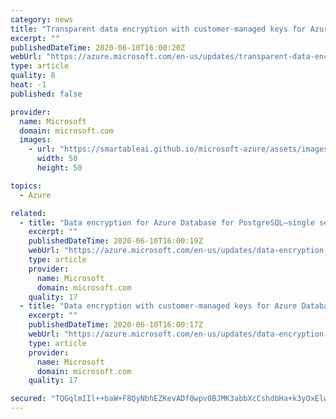 ```yaml
---
category: news
title: "Transparent data encryption with customer-managed keys for Azure SQL Database Hyperscale"
excerpt: ""
publishedDateTime: 2020-06-10T16:00:20Z
webUrl: "https://azure.microsoft.com/en-us/updates/transparent-data-encryption-with-customermanaged-keys-for-azure-sql-database-hyperscale/"
type: article
quality: 8
heat: -1
published: false

provider:
  name: Microsoft
  domain: microsoft.com
  images:
    - url: "https://smartableai.github.io/microsoft-azure/assets/images/organizations/microsoft.com-50x50.jpg"
      width: 50
      height: 50

topics:
  - Azure

related:
  - title: "Data encryption for Azure Database for PostgreSQL—single server"
    excerpt: ""
    publishedDateTime: 2020-06-10T16:00:19Z
    webUrl: "https://azure.microsoft.com/en-us/updates/data-encryption-for-azure-database-for-postgresql-single-server/"
    type: article
    provider:
      name: Microsoft
      domain: microsoft.com
    quality: 17
  - title: "Data encryption with customer-managed keys for Azure Database for MySQL"
    excerpt: ""
    publishedDateTime: 2020-06-10T16:00:17Z
    webUrl: "https://azure.microsoft.com/en-us/updates/data-encryption-with-customermanaged-keys-for-azure-database-for-mysql-in-preview/"
    type: article
    provider:
      name: Microsoft
      domain: microsoft.com
    quality: 17

secured: "TQGqlmIIl++baW+F8QyNbhEZKevADf0wpv0BJMK3abbXcCshdbHa+k3yOxElwaE+8I4XOpu7i/dHjqyBdHbF/1/wxWIwszaeZNH66vA9hGa3c+JJGko5E4LM0TSYaTq5qe2ECtvfH0T1h6GGro0p4SLJsob2Mlqu4FoX/ND7kNJ4Cml9Iud4bDL2UtSwjc9U+c44eePvZ3vNcw1XZ6DHwHhJpEITz1HMe5evc1/A/snEf0QHCTLbKqsQPinxLwdv/KZ7FmznbzWy8Xh1zgJXw8F6emESugsicv2JPyxv7Xj1MIMXoZOA+iOm4sKFtLz75ImpeAQiJGj9vWVoAJuLoQ==;bgK0CydFihXYQvznkq0iGA=="
---
```


